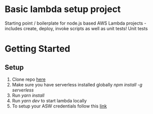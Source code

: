 # Basic lambda setup project

Starting point / boilerplate for node.js based AWS Lambda projects - includes create, deploy, invoke scripts as well as unit tests! Unit tests

# Getting Started

## Setup

1. Clone repo [here](https://github.com/Mohammedismaeell/basic-lambda-setup.git)
2. Make sure you have serverless installed globally _npm install -g serverless_
3. Run _yarn install_
4. Run _yarn dev_ to start lambda locally
5. To setup your ASW credentials follow this [link](https://stackify.com/aws-lambda-with-node-js-a-complete-getting-started-guide/)
